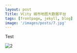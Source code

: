 ```yaml
---
layout: post
Title: VCity 城市地图大数据平台
tags: [frontpage, jekyll, blog]
image: '/images/posts/7.jpg'
---
```


Test

![2](/Users/deja/Documents/MyPages/otyaa/images/posts/2.jpg)

